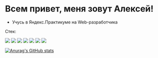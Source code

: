 # Всем привет, меня зовут Алексей!

- Учусь в Яндекс.Практикуме на Web-разработчика
 
 Стек:
 
 ![](https://img.shields.io/badge/-HTML-000000?style=for-the-badge&logo=HTML5)
 ![](https://img.shields.io/badge/-CSS-000000?style=for-the-badge&logo=CSS3)
 ![](https://img.shields.io/badge/-JS-000000?style=for-the-badge&logo=JavaScript)
 ![](https://img.shields.io/badge/-REACT-000000?style=for-the-badge&logo=REACT)
 ![](https://img.shields.io/badge/-express-000000?style=for-the-badge&logo=EXPRESS)
 ![](https://img.shields.io/badge/-MongoDB-000000?style=for-the-badge&logo=MONGODB)
 ![](https://img.shields.io/badge/-VSCODE-000000?style=for-the-badge&logo=VisualStudioCODE)

 [![Anurag's GitHub stats](https://github-readme-stats.vercel.app/api?username=xloppi&show_icons=true&theme=radical)](https://github.com/anuraghazra/github-readme-stats)
